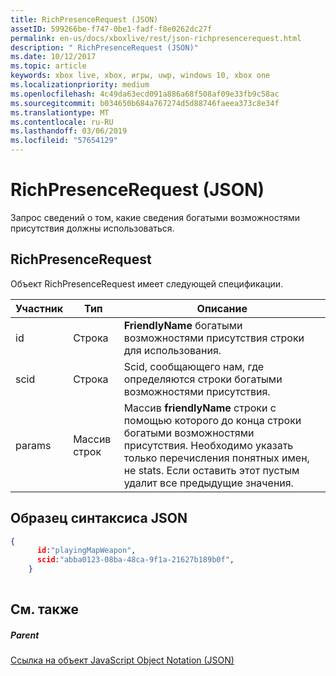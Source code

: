 ```yaml
---
title: RichPresenceRequest (JSON)
assetID: 599266be-f747-0be1-fadf-f8e0262dc27f
permalink: en-us/docs/xboxlive/rest/json-richpresencerequest.html
description: " RichPresenceRequest (JSON)"
ms.date: 10/12/2017
ms.topic: article
keywords: xbox live, xbox, игры, uwp, windows 10, xbox one
ms.localizationpriority: medium
ms.openlocfilehash: 4c49da63ecd091a886a68f508af09e33fb9c58ac
ms.sourcegitcommit: b034650b684a767274d5d88746faeea373c8e34f
ms.translationtype: MT
ms.contentlocale: ru-RU
ms.lasthandoff: 03/06/2019
ms.locfileid: "57654129"
---
```

# <a name="richpresencerequest-json"></a>RichPresenceRequest (JSON)
Запрос сведений о том, какие сведения богатыми возможностями присутствия должны использоваться. 
<a id="ID4EN"></a>

 
## <a name="richpresencerequest"></a>RichPresenceRequest
 
Объект RichPresenceRequest имеет следующей спецификации.
 
| Участник| Тип| Описание| 
| --- | --- | --- | 
| id| Строка| <b>FriendlyName</b> богатыми возможностями присутствия строки для использования.| 
| scid| Строка| Scid, сообщающего нам, где определяются строки богатыми возможностями присутствия.| 
| params| Массив строк| Массив <b>friendlyName</b> строки с помощью которого до конца строки богатыми возможностями присутствия. Необходимо указать только перечисления понятных имен, не stats. Если оставить этот пустым удалит все предыдущие значения.| 
  
<a id="ID4EDC"></a>

 
## <a name="sample-json-syntax"></a>Образец синтаксиса JSON
 

```json
{
      id:"playingMapWeapon",
      scid:"abba0123-08ba-48ca-9f1a-21627b189b0f",
    }
    
```

  
<a id="ID4EMC"></a>

 
## <a name="see-also"></a>См. также
 
<a id="ID4EOC"></a>

 
##### <a name="parent"></a>Parent 

[Ссылка на объект JavaScript Object Notation (JSON)](atoc-xboxlivews-reference-json.md)

   